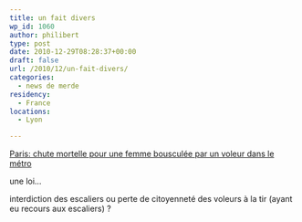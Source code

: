 ```yaml
---
title: un fait divers
wp_id: 1060
author: philibert
type: post
date: 2010-12-29T08:28:37+00:00
draft: false
url: /2010/12/un-fait-divers/
categories:
  - news de merde
residency:
  - France
locations:
  - Lyon

---
```

[Paris: chute mortelle pour une femme bousculée par un voleur dans le métro][1]

une loi&#8230;

interdiction des escaliers ou perte de citoyenneté des voleurs à la tir (ayant eu recours aux escaliers) ?

 [1]: http://fr.news.yahoo.com/3/20101228/tfr-paris-vol-agression-deces-56633fe.html